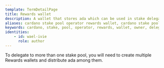 ```yaml
---
template: TermDetailPage
title: Rewards wallet
description: A wallet that stores ada which can be used in stake delegation. The stake from a single Rewards wallet can only be delegated to a single stake pool.
aliases: cardano stake pool operator rewards wallet, cardano stake pool owner rewards wallets, cardano wallet, yoroi wallet, daedulus wallet
keywords: cardano, stake, pool, operator, rewards, wallet, owner, delegate, staking, stake, yoroi, daedulus
identities: 
    - id: wael-ivie
      role: author
---
```


To delegate to more than one stake pool, you will need to create multiple Rewards wallets and distribute ada among them.